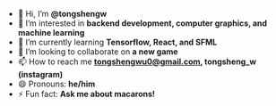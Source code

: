 - 👋 Hi, I’m **@tongshengw**
- 👀 I’m interested in **backend development, computer graphics, and machine learning**
- 🌱 I’m currently learning **Tensorflow, React, and SFML**
- 💞️ I’m looking to collaborate on **a new game**
- 📫 How to reach me **tongshengwu0@gmail.com, tongsheng_w (instagram)**
- 😄 Pronouns: **he/him**
- ⚡ Fun fact: **Ask me about macarons!**

<!---
tongshengw/tongshengw is a ✨ special ✨ repository because its `README.md` (this file) appears on your GitHub profile.
You can click the Preview link to take a look at your changes.
--->
